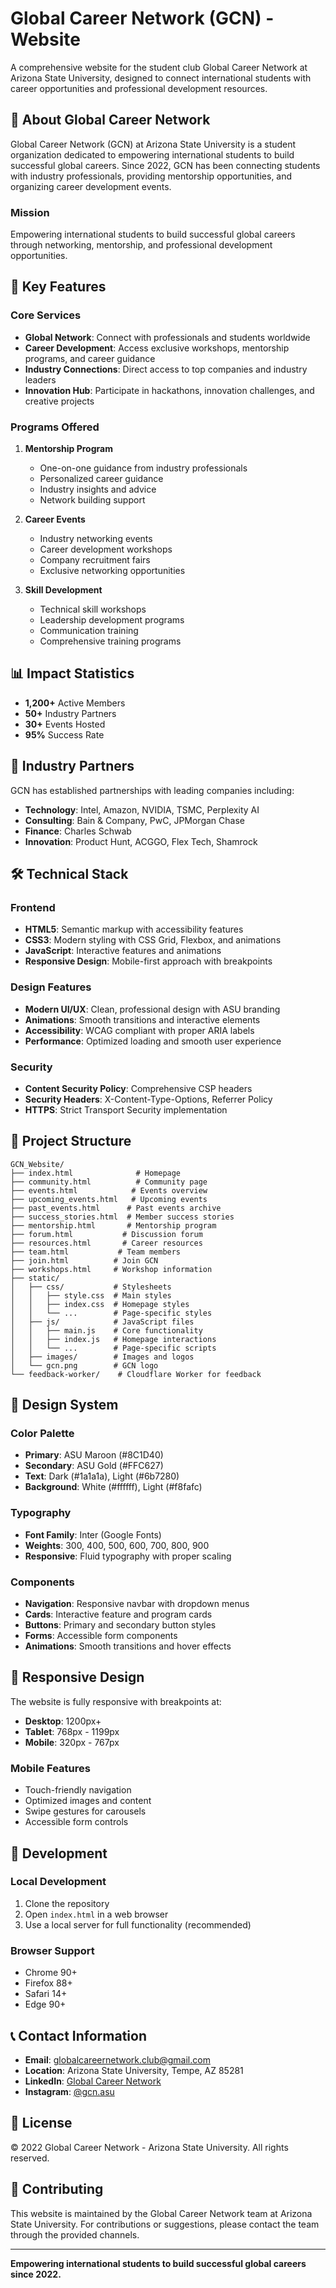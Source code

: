 # Global Career Network (GCN) - Website

A comprehensive website for the student club Global Career Network at Arizona State University, designed to connect international students with career opportunities and professional development resources.

## 🌟 About Global Career Network

Global Career Network (GCN) at Arizona State University is a student organization dedicated to empowering international students to build successful global careers. Since 2022, GCN has been connecting students with industry professionals, providing mentorship opportunities, and organizing career development events.

### Mission
Empowering international students to build successful global careers through networking, mentorship, and professional development opportunities.

## 🚀 Key Features

### Core Services
- **Global Network**: Connect with professionals and students worldwide
- **Career Development**: Access exclusive workshops, mentorship programs, and career guidance
- **Industry Connections**: Direct access to top companies and industry leaders
- **Innovation Hub**: Participate in hackathons, innovation challenges, and creative projects

### Programs Offered
1. **Mentorship Program**
   - One-on-one guidance from industry professionals
   - Personalized career guidance
   - Industry insights and advice
   - Network building support

2. **Career Events**
   - Industry networking events
   - Career development workshops
   - Company recruitment fairs
   - Exclusive networking opportunities

3. **Skill Development**
   - Technical skill workshops
   - Leadership development programs
   - Communication training
   - Comprehensive training programs

## 📊 Impact Statistics

- **1,200+** Active Members
- **50+** Industry Partners
- **30+** Events Hosted
- **95%** Success Rate

## 🏢 Industry Partners

GCN has established partnerships with leading companies including:

- **Technology**: Intel, Amazon, NVIDIA, TSMC, Perplexity AI
- **Consulting**: Bain & Company, PwC, JPMorgan Chase
- **Finance**: Charles Schwab
- **Innovation**: Product Hunt, ACGGO, Flex Tech, Shamrock

## 🛠️ Technical Stack

### Frontend
- **HTML5**: Semantic markup with accessibility features
- **CSS3**: Modern styling with CSS Grid, Flexbox, and animations
- **JavaScript**: Interactive features and animations
- **Responsive Design**: Mobile-first approach with breakpoints

### Design Features
- **Modern UI/UX**: Clean, professional design with ASU branding
- **Animations**: Smooth transitions and interactive elements
- **Accessibility**: WCAG compliant with proper ARIA labels
- **Performance**: Optimized loading and smooth user experience

### Security
- **Content Security Policy**: Comprehensive CSP headers
- **Security Headers**: X-Content-Type-Options, Referrer Policy
- **HTTPS**: Strict Transport Security implementation

## 📁 Project Structure

```
GCN_Website/
├── index.html              # Homepage
├── community.html          # Community page
├── events.html            # Events overview
├── upcoming_events.html   # Upcoming events
├── past_events.html      # Past events archive
├── success_stories.html  # Member success stories
├── mentorship.html       # Mentorship program
├── forum.html           # Discussion forum
├── resources.html       # Career resources
├── team.html           # Team members
├── join.html          # Join GCN
├── workshops.html     # Workshop information
├── static/
│   ├── css/           # Stylesheets
│   │   ├── style.css  # Main styles
│   │   ├── index.css  # Homepage styles
│   │   └── ...        # Page-specific styles
│   ├── js/            # JavaScript files
│   │   ├── main.js    # Core functionality
│   │   ├── index.js   # Homepage interactions
│   │   └── ...        # Page-specific scripts
│   ├── images/        # Images and logos
│   └── gcn.png        # GCN logo
└── feedback-worker/    # Cloudflare Worker for feedback
```

## 🎨 Design System

### Color Palette
- **Primary**: ASU Maroon (#8C1D40)
- **Secondary**: ASU Gold (#FFC627)
- **Text**: Dark (#1a1a1a), Light (#6b7280)
- **Background**: White (#ffffff), Light (#f8fafc)

### Typography
- **Font Family**: Inter (Google Fonts)
- **Weights**: 300, 400, 500, 600, 700, 800, 900
- **Responsive**: Fluid typography with proper scaling

### Components
- **Navigation**: Responsive navbar with dropdown menus
- **Cards**: Interactive feature and program cards
- **Buttons**: Primary and secondary button styles
- **Forms**: Accessible form components
- **Animations**: Smooth transitions and hover effects

## 📱 Responsive Design

The website is fully responsive with breakpoints at:
- **Desktop**: 1200px+
- **Tablet**: 768px - 1199px
- **Mobile**: 320px - 767px

### Mobile Features
- Touch-friendly navigation
- Optimized images and content
- Swipe gestures for carousels
- Accessible form controls

## 🔧 Development

### Local Development
1. Clone the repository
2. Open `index.html` in a web browser
3. Use a local server for full functionality (recommended)

### Browser Support
- Chrome 90+
- Firefox 88+
- Safari 14+
- Edge 90+

## 📞 Contact Information

- **Email**: globalcareernetwork.club@gmail.com
- **Location**: Arizona State University, Tempe, AZ 85281
- **LinkedIn**: [Global Career Network](https://www.linkedin.com/company/global-career-network/)
- **Instagram**: [@gcn.asu](https://www.instagram.com/gcn.asu/)

## 📄 License

© 2022 Global Career Network - Arizona State University. All rights reserved.

## 🤝 Contributing

This website is maintained by the Global Career Network team at Arizona State University. For contributions or suggestions, please contact the team through the provided channels.

---

**Empowering international students to build successful global careers since 2022.**